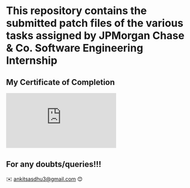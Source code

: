 # This repository contains the submitted patch files of the various tasks assigned by JPMorgan Chase & Co. Software Engineering Internship

## My Certificate of Completion

![](https://github.com/ankitsadhu/JPMorgan-Chase-Internship/blob/master/JPMorganCertificate.pdf)

## For any doubts/queries!!!

✉️ ankitsasdhu3@gmail.com 😊
